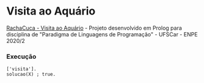 # Visita ao Aquário
[RachaCuca - Visita ao Aquário](https://rachacuca.com.br/logica/problemas/visita-ao-aquario/) - Projeto desenvolvido em Prolog para disciplina de "Paradigma de Linguagens de Programação" - UFSCar - ENPE 2020/2

### Execução
```
['visita'].
solucao(X) ; true.
```